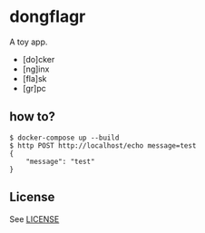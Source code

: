 # dongflagr

A toy app.

* [do]cker
* [ng]inx
* [fla]sk
* [gr]pc

## how to?

```
$ docker-compose up --build
$ http POST http://localhost/echo message=test
{
	"message": "test"
}
```

## License

See [LICENSE](LICENSE)
